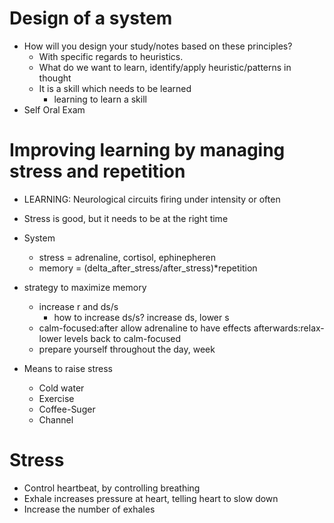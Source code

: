 # Design of a system
* How will you design your study/notes based on these principles?
  * With specific regards to heuristics.
  * What do we want to learn, identify/apply heuristic/patterns in thought
  * It is a skill which needs to be learned
    * learning to learn a skill
* Self Oral Exam




# Improving learning by managing stress and repetition
* LEARNING: Neurological circuits firing under intensity or often

* Stress is good, but it needs to be at the right time
* System
  * stress = adrenaline, cortisol, ephinepheren
  * memory = (delta_after_stress/after_stress)*repetition
* strategy to maximize memory 
  * increase r and ds/s
      * how to increase ds/s? increase ds, lower s
  * calm-focused:after allow adrenaline to have effects afterwards:relax-lower levels back to calm-focused
  * prepare yourself throughout the day, week
* Means to raise stress
  * Cold water
  * Exercise
  * Coffee-Suger
  * Channel


# Stress
* Control heartbeat, by controlling breathing
* Exhale increases pressure at heart, telling heart to slow down
* Increase the number of exhales
